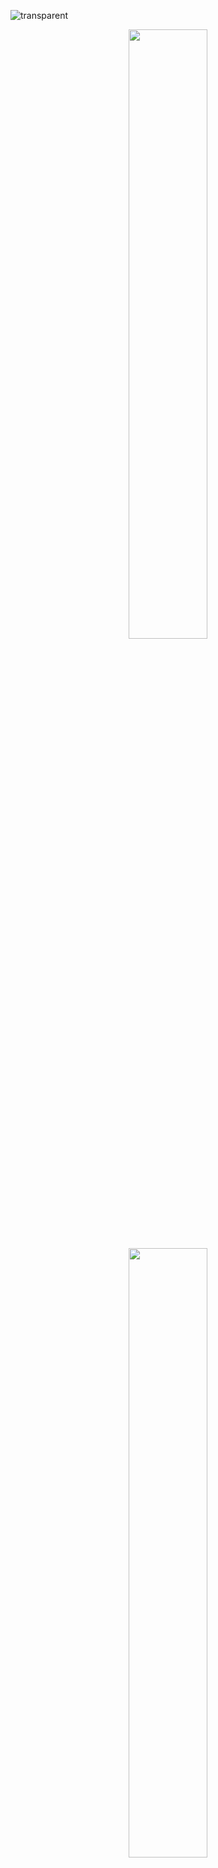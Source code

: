 ![transparent](https://capsule-render.vercel.app/api?type=transparent&height=300&color=gradient&text=WELCOME&desc=SHU's%20github&fontColor=D9E5FF&descAlign=68&descSize=23&descAlignY=63&animation=twinkling&fontSize=75)

<p align='center'>
  

</p>

<p align="center">
  <img height="50%" width="auto" src ="https://github-readme-stats.vercel.app/api?username=SHU-sy&show_icons=true&count_private=true&theme=transparent&hide_border=true&hide=issues,contribs&bg_color=00000000">
  <img height="50%" width="auto" src ="https://github-readme-stats.vercel.app/api/top-langs/?username=SHU-sy&layout=compact&hide_border=true&theme=transparent&bg_color=00000000&langs_count=6">
  <br>
  <br>
  <a href="https://github.com/anuraghazra/github-readme-stats"><img height="50%" width="auto" align="center" src ="https://github-readme-stats.vercel.app/api/wakatime?username=SHUsy&theme=transparent&hide_border=true"/>
  </a>
</p>
